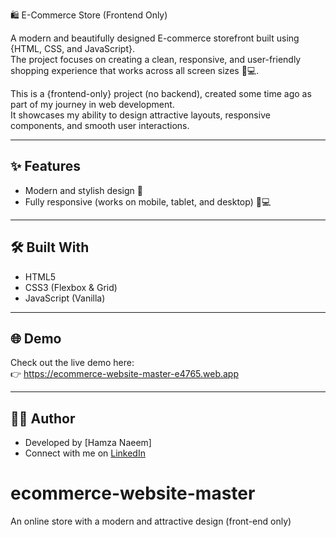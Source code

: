 
 🛍️ E-Commerce Store (Frontend Only)

A modern and beautifully designed E-commerce storefront built using {HTML, CSS, and JavaScript}.  
The project focuses on creating a clean, responsive, and user-friendly shopping experience that works across all screen sizes 📱💻.

This is a {frontend-only} project (no backend), created some time ago as part of my journey in web development.  
It showcases my ability to design attractive layouts, responsive components, and smooth user interactions.

---

## ✨ Features
- Modern and stylish design 🎨  
- Fully responsive (works on mobile, tablet, and desktop) 📱💻  



---

## 🛠️ Built With
- HTML5
- CSS3 (Flexbox & Grid)  
- JavaScript (Vanilla)  

---
## 🌐 Demo
Check out the live demo here:  
👉 https://ecommerce-website-master-e4765.web.app

---

## 👨‍💻 Author
- Developed by [Hamza Naeem]
- Connect with me on [LinkedIn](https://www.linkedin.com/in/hamza-naeem-911083288) 


# ecommerce-website-master
An online store with a modern and attractive design (front-end only)
